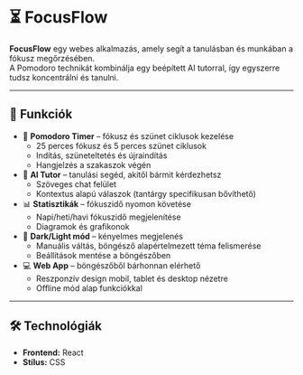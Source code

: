 # ⏳ FocusFlow

**FocusFlow** egy webes alkalmazás, amely segít a tanulásban és munkában a fókusz megőrzésében.  
A Pomodoro technikát kombinálja egy beépített AI tutorral, így egyszerre tudsz koncentrálni és tanulni.

---

## 🚀 Funkciók

- 🎯 **Pomodoro Timer** – fókusz és szünet ciklusok kezelése
  - 25 perces fókusz és 5 perces szünet ciklusok
  - Indítás, szüneteltetés és újraindítás
  - Hangjelzés a szakaszok végén
- 🤖 **AI Tutor** – tanulási segéd, akitől bármit kérdezhetsz
  - Szöveges chat felület
  - Kontextus alapú válaszok (tantárgy specifikusan bővíthető)
- 📊 **Statisztikák** – fókuszidő nyomon követése
  - Napi/heti/havi fókuszidő megjelenítése
  - Diagramok és grafikonok
- 🌙 **Dark/Light mód** – kényelmes megjelenés
  - Manuális váltás, böngésző alapértelmezett téma felismerése
  - Beállítások mentése a böngészőben
- 💻 **Web App** – böngészőből bárhonnan elérhető
  - Reszponzív design mobil, tablet és desktop nézetre
  - Offline mód alap funkciókkal

---

## 🛠️ Technológiák

- **Frontend:** React
- **Stílus:** CSS
